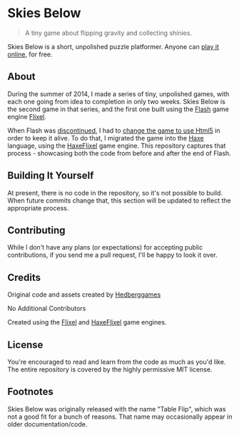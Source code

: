 # Skies Below

> A tiny game about flipping gravity and collecting shinies.

Skies Below is a short, unpolished puzzle platformer. Anyone can [play it online](https://www.hedberggames.com/prototypes/tableflip), for free.

## About

During the summer of 2014, I made a series of tiny, unpolished games, with each one going from idea to completion in only two weeks. Skies Below is the second game in that series, and the first one built using the [Flash](https://en.wikipedia.org/wiki/Adobe_Flash) game engine [Flixel](https://flixel.org/).

When Flash was [discontinued](https://en.wikipedia.org/wiki/Adobe_Flash_Player#End_of_life), I had to [change the game to use Html5](https://www.hedberggames.com/blog/table-flip-ported-to-html-5) in order to keep it alive. To do that, I migrated the game into the [Haxe](https://haxe.org/) language, using the [HaxeFlixel](https://haxeflixel.com/) game engine. This repository captures that process - showcasing both the code from before and after the end of Flash.

## Building It Yourself

At present, there is no code in the repository, so it's not possible to build. When future commits change that, this section will be updated to reflect the appropriate process.

## Contributing

While I don't have any plans (or expectations) for accepting public contributions, if you send me a pull request, I'll be happy to look it over. 

## Credits

Original code and assets created by [Hedberggames](https://www.hedberggames.com/)

No Additional Contributors

Created using the [Flixel](https://github.com/AdamAtomic/flixel) and [HaxeFlixel](https://github.com/HaxeFlixel/flixel) game engines.

## License

You're encouraged to read and learn from the code as much as you'd like. The entire repository is covered by the highly permissive MIT license. 

## Footnotes

Skies Below was originally released with the name "Table Flip", which was not a good fit for a bunch of reasons. That name may occasionally appear in older documentation/code.